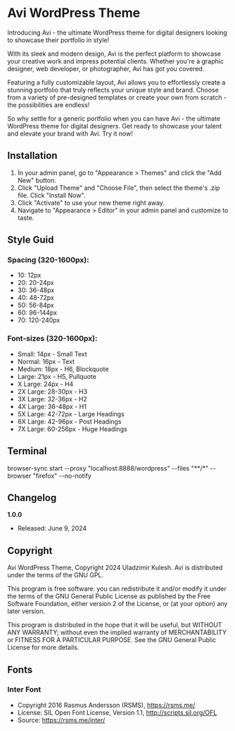 # Avi WordPress Theme

Introducing Avi - the ultimate WordPress theme for digital designers looking to showcase their portfolio in style!

With its sleek and modern design, Avi is the perfect platform to showcase your creative work and impress potential clients. Whether you're a graphic designer, web developer, or photographer, Avi has got you covered.

Featuring a fully customizable layout, Avi allows you to effortlessly create a stunning portfolio that truly reflects your unique style and brand. Choose from a variety of pre-designed templates or create your own from scratch - the possibilities are endless!

So why settle for a generic portfolio when you can have Avi - the ultimate WordPress theme for digital designers. Get ready to showcase your talent and elevate your brand with Avi. Try it now!

## Installation

1. In your admin panel, go to "Appearance > Themes" and click the "Add New" button.
2. Click "Upload Theme" and "Choose File", then select the theme's .zip file. Click "Install Now".
3. Click "Activate" to use your new theme right away.
4. Navigate to "Appearance > Editor" in your admin panel and customize to taste.

## Style Guid

### Spacing (320-1600px):

* 10: 12px
* 20: 20-24px
* 30: 36-48px
* 40: 48-72px
* 50: 56-84px
* 60: 96-144px
* 70: 120-240px

### Font-sizes (320-1600px):

* Small:			14px		   - Small Text
* Normal:		16px		   - Text
* Medium:		18px		   - H6, Blockquote
* Large:			21px		   - H5, Pullquote
* X Large:		24px		   - H4
* 2X Large:		28-30px		- H3
* 3X Large:		32-36px		- H2
* 4X Large:		36-48px		- H1
* 5X Large:		42-72px		- Large Headings
* 6X Large:		42-96px		- Post Headings
* 7X Large:		60-256px	   - Huge Headings

## Terminal

browser-sync start --proxy "localhost:8888/wordpress" --files "**/*" --browser "firefox" --no-notify

## Changelog

**1.0.0**
   * Released: June 9, 2024

## Copyright

Avi WordPress Theme, Copyright 2024 Uladzimir Kulesh.
Avi is distributed under the terms of the GNU GPL.

This program is free software: you can redistribute it and/or modify
it under the terms of the GNU General Public License as published by
the Free Software Foundation, either version 2 of the License, or
(at your option) any later version.

This program is distributed in the hope that it will be useful,
but WITHOUT ANY WARRANTY; without even the implied warranty of
MERCHANTABILITY or FITNESS FOR A PARTICULAR PURPOSE. See the
GNU General Public License for more details.

## Fonts

### Inter Font
* Copyright 2016 Rasmus Andersson (RSMS), https://rsms.me/
* License: SIL Open Font License, Version 1.1, http://scripts.sil.org/OFL
* Source: https://rsms.me/inter/
